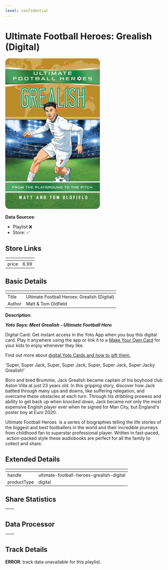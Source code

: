 ```yaml
---
level: confidential
---
```

# Ultimate Football Heroes: Grealish (Digital)

![card_[h96m0].png](../../img/cards/card_[h96m0].png)

**Data Sources**: 

- Playlist:❌
- Store: ✅


## Store Links

| <!-- --> | <!-- --> |
| - | - |
| price | 6.99 |


## Basic Details

| <!-- --> | <!-- --> |
| - | - |
| Title | Ultimate Football Heroes: Grealish (Digital) |
| Author | Matt & Tom Oldfield |

**Description**:

_**Yoto Says: Meet Grealish - Ultimate Football Hero**_

Digital Card: Get instant access in the Yoto App when you buy this digital card. Play it anywhere using the app or link it to a [Make Your Own Card](https://yotoplay.com/pages/myo) for your kids to enjoy whenever they like.

Find out more about [digital Yoto Cards and how to gift them.](https://yoto.space/news/post/what-are-yoto-digital-cards-qvmzlBoC15iUw5K)

'Super, Super Jack, Super, Super Jack, Super, Super Jack, Super Jacky Grealish!'  

Born and bred Brummie, Jack Grealish became captain of his boyhood club Aston Villa at just 23 years old. In this gripping story, discover how Jack battled through many ups and downs, like suffering relegation, and overcame these obstacles at each turn. Through his dribbling prowess and ability to get back up when knocked down, Jack became not only the most expensive English player ever when he signed for Man City, but England's poster boy at Euro 2020.  

Ultimate Football Heroes  is a series of biographies telling the life stories of the biggest and best footballers in the world and their incredible journeys from childhood fan to superstar professional player. Written in fast-paced,  action-packed style these audiobooks are perfect for all the family to collect and share.


## Extended Details

| <!-- --> | <!-- --> |
| - | - |
| handle | ultimate-football-heroes-grealish-digital |
| productType | digital |


## Share Statistics

| <!-- --> | <!-- --> |
| - | - |


## Data Processor

| <!-- --> | <!-- --> |
| - | - |


## Track Details

**ERROR**: track data unavailable for this playlist.
